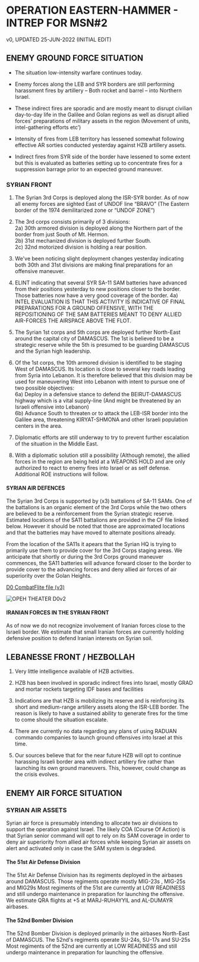 # OPERATION EASTERN-HAMMER - INTREP FOR MSN#2
v0, UPDATED 25-JUN-2022 (INITIAL EDIT)

## ENEMY GROUND FORCE SITUATION

* The situation low-intensity warfare continues today.

* Enemy forces along the LEB and SYR borders are still performing harassment fires by artillery – Both rocket and barrel – into Northern Israel.<br>

* These indirect fires are sporadic and are mostly meant to disrupt civilian day-to-day life in the Galilee and Golan regions as well as disrupt allied forces’ preparations of military assets in the region (Movement of units, intel-gathering efforts etc’)

* Intensity of fires from LEB territory has lessened somewhat following effective AR sorties conducted yesterday against HZB artillery assets.

* Indirect fires from SYR side of the border have lessened to some extent but this is evaluated as batteries setting up to concentrate fires for a suppression barrage prior to an expected ground maneuver.

### SYRIAN FRONT
1) The Syrian 3rd Corps is deployed along the ISR-SYR border. As of now all enemy forces are sighted East of UNDOF line “BRAVO” (The Eastern border of the 1974 demilitarized zone or “UNDOF ZONE”)<br>

2) The 3rd corps consists primarily of 3 divisions:<br>
2a) 30th armored division is deployed along the Northern part of the border from just South of Mt. Hermon.<br>
2b) 31st mechanized division is deployed further South.<br>
2c) 32nd motorized division is holding a rear position.<br>

3) We've been noticing slight deployment changes yesterday indicating both 30th and 31st divisions are making final preparations for an offensive maneuver. <br>

4) ELINT indicating that several SYR SA-11 SAM batteries have advanced from their positions yesterday to new positions closer to the border. Those batteries now have a very good coverage of the border.
4a) INTEL EVALUATION IS THAT THIS ACTIVITY IS INDICATIVE OF FINAL PREPARATIONS FOR A GROUND OFFENSIVE, WITH THE REPOSITIONING OF THE SAM BATTERIES MEANT TO DENY ALLIED AIR-FORCES THE AIRSPACE ABOVE THE FLOT.

5) The Syrian 1st corps and 5th corps are deployed further North-East around the capital city of DAMASCUS. The 1st is believed to be a strategic reserve while the 5th is presumed to be guarding DAMASCUS and the Syrian high leadership.<br>

6) Of the 1st corps, the 10th armored division is identified to be staging West of DAMASCUS. Its location is close to several key roads leading from Syria into Lebanon. It is therefore believed that this division may be used for maneuvering West into Lebanon with intent to pursue one of two possible objectives:<br>
6a) Deploy in a defensive stance to defend the BEIRUT-DAMASCUS highway which is a vital supply-line (And might be threatened by an Israeli offensive into Lebanon)<br>
6b) Advance South to threaten or to attack the LEB-ISR border into the Galilee area, threatening KIRYAT-SHMONA and other Israeli population centers in the area.<br>

7) Diplomatic efforts are still underway to try to prevent further escalation of the situation in the Middle East.<br>

8) With a diplomatic solution still a possibility (Although remote), the allied forces in the region are being held at a WEAPONS HOLD and are only authorized to react to enemy fires into Israel or as self defense. Additional ROE instructions will follow.

#### SYRIAN AIR DEFENCES
The Syrian 3rd Corps is supported by (x3) battalions of SA-11 SAMs. One of the battalions is an organic element of the 3rd Corps while the two others are believed to be a reinforcement from the Syrian strategic reserve. Estimated locations of the SA11 battalions are provided in the CF file linked below. However it should be noted that those are approximated locations and that the batteries may have moved to alternate positions already.

From the location of the SA11s it apears that the Syrian HQ is trying to primarily use them to provide cover for the 3rd Corps staging areas. We anticipate that shortly or during the 3rd Corps ground maneuver commences, the SA11 batteries will advance forward closer to the border to provide cover to the advancing forces and deny allied air forces of air superiority over the Golan Heights.

[D0 CombatFlite file (v3)](https://cloud.132virtualwing.org/s/yzEbtkm9g4qPDap)

![OPEH THEATER D0v2](https://user-images.githubusercontent.com/42184209/160253013-5a289473-c2d7-4f1c-9947-867e3c2f8bb2.png)


#### IRANIAN FORCES IN THE SYRIAN FRONT
As of now we do not recognize involvement of Iranian forces close to the Israeli border. We estimate that small Iranian forces are currently holding defensive position to defend Iranian interests on Syrian soil.

## LEBANESSE FRONT / HEZBOLLAH
1. Very little intelligence available of HZB activities.

2. HZB has been involved in sporadic indirect fires into Israel, mostly GRAD and mortar rockets targeting IDF bases and facilities

3. Indications are that HZB is mobilizing its reserve and is reinforcing its short and medium-range artillery assets along the ISR-LEB border. The reason is likely to have a sustained ability to generate fires for the time to come should the situation escalate.

4. There are currently no data regarding any plans of using RADUAN commando companies to launch ground offensives into Israel at this time.

5. Our sources believe that for the near future HZB will opt to continue harassing Israeli border area with indirect artillery fire rather than launching its own ground maneuvers. This, however, could change as the crisis evolves.

## ENEMY AIR FORCE SITUATION
### SYRIAN AIR ASSETS

Syrian air force is presumably intending to allocate two air divisions to support the operation against Israel.
The likely COA (Course Of Action) is that Syrian senior command will opt to rely on its SAM coverage in order to deny air superiority from allied air forces while keeping Syrian air assets on alert and activated only in case the SAM system is degraded.

#### The 51st Air Defense Division

The 51st Air Defense Division has its regiments deployed in the airbases around DAMASCUS. Those regiments operate mostly MIG-23s , MIG-25s and MIG29s
Most regiments of the 51st are currently at LOW READINESS and still undergo maintenance in preparation for launching the offensive.
We estimate QRA flights at +5 at MARJ-RUHAYYIL and AL-DUMAYR airbases.

#### The 52nd Bomber Division

The 52nd Bomber Division is deployed primarily in the airbases North-East of DAMASCUS. The 52nd's regiments operate SU-24s, SU-17s and SU-25s
Most regiments of the 52nd are currently at LOW READINESS and still undergo maintenance in preparation for launching the offensive.

